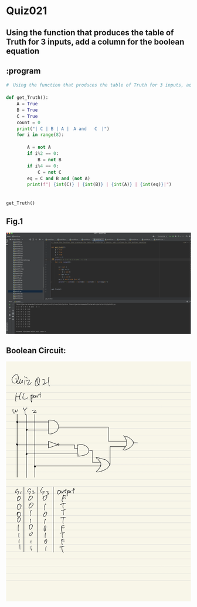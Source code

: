 # Quiz021

## Using the function that produces the table of Truth for 3 inputs, add a column for the boolean equation

## :program
```.py
#　Using the function that produces the table of Truth for 3 inputs, add a column for the boolean equation

def get_Truth():
    A = True
    B = True
    C = True
    count = 0
    print("| C | B | A |　A and   C　|")
    for i in range(8):

        A = not A
        if i%2 == 0:
            B = not B
        if i%4 == 0:
            C = not C
        eq = C and B and (not A)
        print(f"| {int(C)} | {int(B)} | {int(A)} | {int(eq)}|")


get_Truth()

```

## Fig.1
![](quiz021.png)

## Boolean Circuit:
![](quiz021.fig.jpg)

